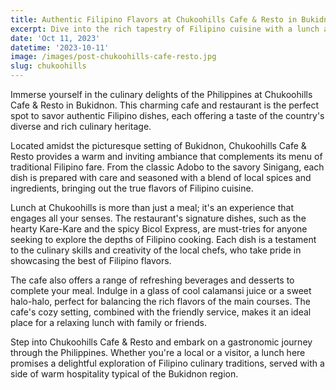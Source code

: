 ```yaml
---
title: Authentic Filipino Flavors at Chukoohills Cafe & Resto in Bukidnon
excerpt: Dive into the rich tapestry of Filipino cuisine with a lunch at Chukoohills Cafe & Resto in Bukidnon.
date: 'Oct 11, 2023'
datetime: '2023-10-11'
image: /images/post-chukoohills-cafe-resto.jpg
slug: chukoohills
---
```

Immerse yourself in the culinary delights of the Philippines at Chukoohills Cafe & Resto in Bukidnon. This charming cafe and restaurant is the perfect spot to savor authentic Filipino dishes, each offering a taste of the country's diverse and rich culinary heritage.

Located amidst the picturesque setting of Bukidnon, Chukoohills Cafe & Resto provides a warm and inviting ambiance that complements its menu of traditional Filipino fare. From the classic Adobo to the savory Sinigang, each dish is prepared with care and seasoned with a blend of local spices and ingredients, bringing out the true flavors of Filipino cuisine.

Lunch at Chukoohills is more than just a meal; it's an experience that engages all your senses. The restaurant's signature dishes, such as the hearty Kare-Kare and the spicy Bicol Express, are must-tries for anyone seeking to explore the depths of Filipino cooking. Each dish is a testament to the culinary skills and creativity of the local chefs, who take pride in showcasing the best of Filipino flavors.

The cafe also offers a range of refreshing beverages and desserts to complete your meal. Indulge in a glass of cool calamansi juice or a sweet halo-halo, perfect for balancing the rich flavors of the main courses. The cafe's cozy setting, combined with the friendly service, makes it an ideal place for a relaxing lunch with family or friends.

Step into Chukoohills Cafe & Resto and embark on a gastronomic journey through the Philippines. Whether you're a local or a visitor, a lunch here promises a delightful exploration of Filipino culinary traditions, served with a side of warm hospitality typical of the Bukidnon region.

